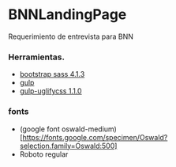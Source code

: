 # BNNLandingPage
Requerimiento de entrevista para BNN

### Herramientas.
* [bootstrap sass 4.1.3](https://www.npmjs.com/package/gulp-sass)
* [gulp](https://www.npmjs.com/package/gulp)
* [gulp-uglifycss 1.1.0](https://www.npmjs.com/package/gulp-uglifycss)

### fonts
* (google font oswald-medium)[https://fonts.google.com/specimen/Oswald?selection.family=Oswald:500]
* Roboto regular